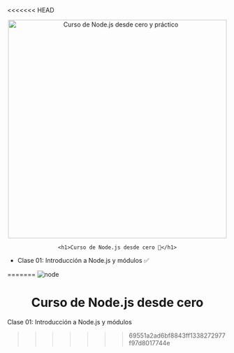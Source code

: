 <<<<<<< HEAD
<div align="center">
	<img alt="Curso de Node.js desde cero y práctico" src="https://github-production-user-asset-6210df.s3.amazonaws.com/1561955/254806429-8ff74316-d49e-4358-8b1e-07d7b5a64ed4.jpeg" width="500">


	<h1>Curso de Node.js desde cero 💞</h1>
</div>

- Clase 01: Introducción a Node.js y módulos ✅


=======
![node](https://github.com/midudev/curso-node-js/assets/1561955/8ff74316-d49e-4358-8b1e-07d7b5a64ed4)

<div align="center">
  <h1>Curso de Node.js desde cero</h1>
</div>

Clase 01: Introducción a Node.js y módulos
>>>>>>> 69551a2ad6bf8843ff1338272977f97d8017744e
